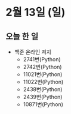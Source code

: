 # 2월 13일 (일)

## 오늘 한 일

* 백준 온라인 져지
  * 2741번(Python)
  * 2742번(Python)
  * 11021번(Python)
  * 11022번(Python)
  * 2438번(Python)
  * 2439번(Python)
  * 10871번(Python)